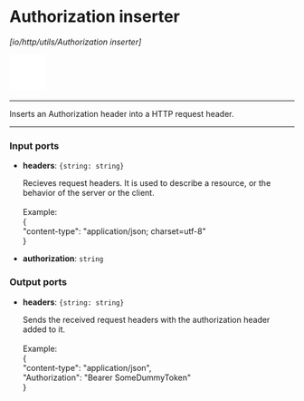 # Authorization inserter

_[io/http/utils/Authorization inserter]_

![icon](</assets/icons/7341443a-8a0a-4a83-b302-effdb497c0f3.png>)

---

Inserts an Authorization header into a HTTP request header.<br>

---

### Input ports

* __headers__: ` {string: string} `

    Recieves request headers. It is  used to describe a resource, or the behavior of the server or the client.<br>
    <br>
    Example:<br>
    {<br>
      "content-type": "application/json; charset=utf-8"<br>
    }<br>


* __authorization__: ` string `

### Output ports

* __headers__: ` {string: string} `

    Sends the received request headers with the authorization header added to it.<br>
    <br>
    Example:<br>
    {<br>
      "content-type": "application/json", <br>
      "Authorization": "Bearer SomeDummyToken" <br>
    }<br>

